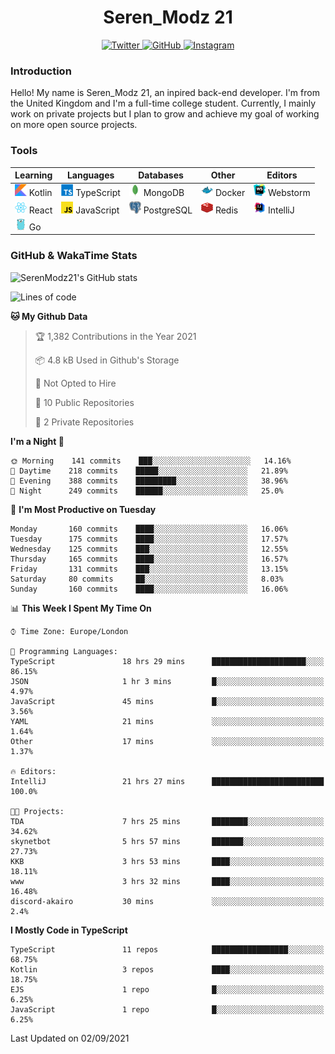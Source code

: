 <div align="center">
  <h1>Seren_Modz 21</h1>
  <a href="https://twitter.com/SerenModz21">
    <img alt="Twitter" src="https://img.shields.io/badge/twitter%20-%231DA1F2.svg?&style=for-the-badge&logo=Twitter&logoColor=white">
  </a>
  <a href="https://github.com/SerenModz21">
    <img alt="GitHub" src="https://img.shields.io/badge/github%20-%23121011.svg?&style=for-the-badge&logo=github&logoColor=white">
  </a>
  <a href="https://www.instagram.com/serenmodz21">
    <img alt="Instagram" src="https://img.shields.io/badge/instagram%20-%23E4405F.svg?&style=for-the-badge&logo=Instagram&logoColor=white">
  </a>
</div>

### Introduction

Hello! My name is Seren_Modz 21, an inpired back-end developer. I'm from the United Kingdom and I'm a full-time college student. Currently, I mainly work on private projects but I plan to grow and achieve my goal of working on more open source projects. 

### Tools

 **Learning**                                        | **Languages**                                               | **Databases**                                               | **Other**                                           | **Editors**                                                  
-----------------------------------------------------|-------------------------------------------------------------|-------------------------------------------------------------|-----------------------------------------------------|--------------------------------------------------------------
 <img width="19px" src="./assets/kotlin.svg"> Kotlin | <img width="19px" src="./assets/typescript.svg"> TypeScript | <img width="19px" src="./assets/mongodb.svg"> MongoDB       | <img width="19px" src="./assets/docker.svg"> Docker | <img width="19px" src="./assets/webstorm.svg"> Webstorm      
 <img width="19px" src="./assets/react.svg"> React   | <img width="19px" src="./assets/javascript.svg"> JavaScript | <img width="19px" src="./assets/postgresql.svg"> PostgreSQL | <img width="19px" src="./assets/redis.svg"> Redis   | <img width="19px" src="./assets/intellij-idea.svg"> IntelliJ
 <img width="19px" src="./assets/go.svg"> Go         |                                                             |                                                             |                                                     |                                                                                                               

### GitHub & WakaTime Stats

![SerenModz21's GitHub stats](https://github-readme-stats.vercel.app/api?username=SerenModz21&show_icons=true&theme=dark)

<!--START_SECTION:waka-->
![Lines of code](https://img.shields.io/badge/From%20Hello%20World%20I%27ve%20Written-18579%20lines%20of%20code-blue)

**🐱 My Github Data** 

> 🏆 1,382 Contributions in the Year 2021
 > 
> 📦 4.8 kB Used in Github's Storage 
 > 
> 🚫 Not Opted to Hire
 > 
> 📜 10 Public Repositories 
 > 
> 🔑 2 Private Repositories  
 > 
**I'm a Night 🦉** 

```text
🌞 Morning    141 commits    ███░░░░░░░░░░░░░░░░░░░░░░   14.16% 
🌆 Daytime    218 commits    █████░░░░░░░░░░░░░░░░░░░░   21.89% 
🌃 Evening    388 commits    █████████░░░░░░░░░░░░░░░░   38.96% 
🌙 Night      249 commits    ██████░░░░░░░░░░░░░░░░░░░   25.0%

```
📅 **I'm Most Productive on Tuesday** 

```text
Monday       160 commits    ████░░░░░░░░░░░░░░░░░░░░░   16.06% 
Tuesday      175 commits    ████░░░░░░░░░░░░░░░░░░░░░   17.57% 
Wednesday    125 commits    ███░░░░░░░░░░░░░░░░░░░░░░   12.55% 
Thursday     165 commits    ████░░░░░░░░░░░░░░░░░░░░░   16.57% 
Friday       131 commits    ███░░░░░░░░░░░░░░░░░░░░░░   13.15% 
Saturday     80 commits     ██░░░░░░░░░░░░░░░░░░░░░░░   8.03% 
Sunday       160 commits    ████░░░░░░░░░░░░░░░░░░░░░   16.06%

```


📊 **This Week I Spent My Time On** 

```text
⌚︎ Time Zone: Europe/London

💬 Programming Languages: 
TypeScript               18 hrs 29 mins      █████████████████████░░░░   86.15% 
JSON                     1 hr 3 mins         █░░░░░░░░░░░░░░░░░░░░░░░░   4.97% 
JavaScript               45 mins             █░░░░░░░░░░░░░░░░░░░░░░░░   3.56% 
YAML                     21 mins             ░░░░░░░░░░░░░░░░░░░░░░░░░   1.64% 
Other                    17 mins             ░░░░░░░░░░░░░░░░░░░░░░░░░   1.37%

🔥 Editors: 
IntelliJ                 21 hrs 27 mins      █████████████████████████   100.0%

🐱‍💻 Projects: 
TDA                      7 hrs 25 mins       ████████░░░░░░░░░░░░░░░░░   34.62% 
skynetbot                5 hrs 57 mins       ███████░░░░░░░░░░░░░░░░░░   27.73% 
KKB                      3 hrs 53 mins       ████░░░░░░░░░░░░░░░░░░░░░   18.11% 
www                      3 hrs 32 mins       ████░░░░░░░░░░░░░░░░░░░░░   16.48% 
discord-akairo           30 mins             ░░░░░░░░░░░░░░░░░░░░░░░░░   2.4%

```

**I Mostly Code in TypeScript** 

```text
TypeScript               11 repos            █████████████████░░░░░░░░   68.75% 
Kotlin                   3 repos             ████░░░░░░░░░░░░░░░░░░░░░   18.75% 
EJS                      1 repo              █░░░░░░░░░░░░░░░░░░░░░░░░   6.25% 
JavaScript               1 repo              █░░░░░░░░░░░░░░░░░░░░░░░░   6.25%

```



 Last Updated on 02/09/2021
<!--END_SECTION:waka-->
